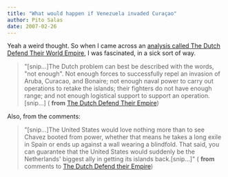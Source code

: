 ```yaml
---
title: "What would happen if Venezuela invaded Curaçao"
author: Pito Salas
date: 2007-02-26
---
```




Yeah a weird thought. So when I came across an [analysis called The Dutch
Defend Their World
Empire](<http://www.strategypage.com/htmw/htworld/articles/20070225.aspx>), I
was fascinated, in a sick sort of way.

> "[snip…]The Dutch problem can best be described with the words, "not
> enough". Not enough forces to successfully repel an invasion of Aruba,
> Curacao, and Bonaire; not enough naval power to carry out operations to
> retake the islands; their fighters do not have enough range; and not enough
> logistical support to support an operation.[snip…] ( **from** [The Dutch
> Defend Their
> Empire](<http://www.strategypage.com/htmw/htworld/articles/20070225.aspx>))  
>

Also, from the comments:  

> "[snip…]The United States would love nothing more than to see Chavez booted
> from power, whether that means he takes a long exile in Spain or ends up
> against a wall wearing a blindfold. That said, you can guarantee that the
> United States would suddenly be the Netherlands' biggest ally in getting its
> islands back.[snip…]" ( **from** comments to [The Dutch Defend their
> Empire](<http://www.strategypage.com/htmw/htworld/articles/20070225.aspx>))  
>



